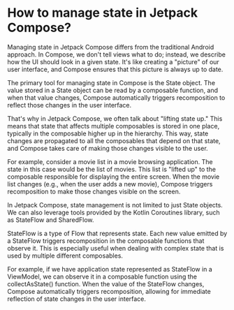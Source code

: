 # How to manage state in Jetpack Compose?

Managing state in Jetpack Compose differs from the traditional Android approach. In Compose, we don't tell views what to do; instead, we describe how the UI should look in a given state. It's like creating a "picture" of our user interface, and Compose ensures that this picture is always up to date.

The primary tool for managing state in Compose is the State object. The value stored in a State object can be read by a composable function, and when that value changes, Compose automatically triggers recomposition to reflect those changes in the user interface.

That's why in Jetpack Compose, we often talk about "lifting state up." This means that state that affects multiple composables is stored in one place, typically in the composable higher up in the hierarchy. This way, state changes are propagated to all the composables that depend on that state, and Compose takes care of making those changes visible to the user.

For example, consider a movie list in a movie browsing application. The state in this case would be the list of movies. This list is "lifted up" to the composable responsible for displaying the entire screen. When the movie list changes (e.g., when the user adds a new movie), Compose triggers recomposition to make those changes visible on the screen.

In Jetpack Compose, state management is not limited to just State objects. We can also leverage tools provided by the Kotlin Coroutines library, such as StateFlow and SharedFlow.

StateFlow is a type of Flow that represents state. Each new value emitted by a StateFlow triggers recomposition in the composable functions that observe it. This is especially useful when dealing with complex state that is used by multiple different composables.

For example, if we have application state represented as StateFlow in a ViewModel, we can observe it in a composable function using the collectAsState() function. When the value of the StateFlow changes, Compose automatically triggers recomposition, allowing for immediate reflection of state changes in the user interface.